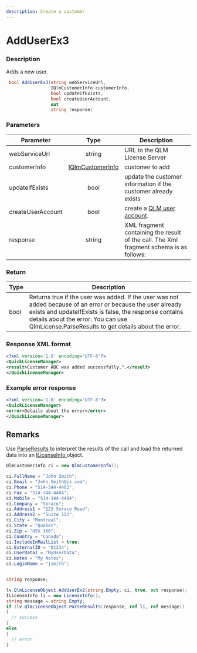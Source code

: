 ```yaml
---
description: Create a customer
---
```


# AddUserEx3

### Description

Adds a new user.

```csharp
 bool AddUserEx3(string webServiceUrl, 
                 IQlmCustomerInfo customerInfo, 
                 bool updateIfExists, 
                 bool createUserAccount,
                 out
                 string response)
```

### Parameters

| Parameter         |                     Type                    | Description                                                                              |
| ----------------- | :-----------------------------------------: | ---------------------------------------------------------------------------------------- |
| webServiceUrl     |                    string                   | URL to the QLM License Server                                                            |
| customerInfo      | [IQlmCustomerInfo](../../iqlmcustomerinfo/) | customer to add                                                                          |
| updateIfExists    |                     bool                    | update the customer information if the customer already exists                           |
| createUserAccount |                     bool                    | create a [QLM user account](https://support.soraco.co/hc/en-us/articles/14873226954772). |
| response          |                    string                   | XML fragment containing the result of the call. The Xml fragment schema is as follows:   |

### Return

| Type | Description                                                                                                                                                                                                                                                          |
| ---- | -------------------------------------------------------------------------------------------------------------------------------------------------------------------------------------------------------------------------------------------------------------------- |
| bool | Returns true if the user was added. If the user was not added because of an error or because the user already exists and updateIfExists is false, the response contains details about the error. You can use QlmLicense.ParseResults to get details about the error. |

### Response XML format

```xml
<?xml version='1.0' encoding='UTF-8'?>
<QuickLicenseManager>
<result>Customer ABC was added successfully.".</result>
</QuickLicenseManager>
```

### Example error response

```xml
<?xml version='1.0' encoding='UTF-8'?>
<QuickLicenseManager>
<error>Details about the error</error>
</QuickLicenseManager>
```

## Remarks

Use [ParseResults ](../../iqlmcustomerinfo/methods/parseresults.md)to interpret the results of the call and load the returned data into an [ILicenseInfo ](../../ilicenseinfo/)object.

```csharp
QlmCustomerInfo ci = new QlmCustomerInfo();

ci.FullName = "John Smith";
ci.Email = "John.Smith@js.com";
ci.Phone = "514-344-4483";
ci.Fax = "514-344-4484";
ci.Mobile = "514-344-4484";
ci.Company = "Soraco";
ci.Address1 = "123 Soraco Road";
ci.Address2 = "Suite 123";
ci.City = "Montreal";
ci.State = "Quebec";
ci.Zip = "H5X 3X6";
ci.Country = "Canada";
ci.IncludeInMailList = true;
ci.ExternalID = "01234";
ci.UserData1 = "MyUserData";
ci.Notes = "My Notes";
ci.LoginName = "jsmith";


string response;

lv.QlmLicenseObject.AddUserEx2(string.Empty, ci, true, out response);
ILicenseInfo li = new LicenseInfo();
string message = string.Empty;
if (lv.QlmLicenseObject.ParseResults(response, ref li, ref message))
{
  // success
}
else
{
  // error
}
```
